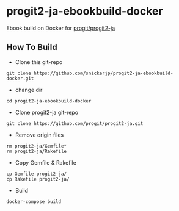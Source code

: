 # progit2-ja-ebookbuild-docker

Ebook build on Docker for [progit/progit2-ja](https://github.com/progit/progit2-ja) 

## How To Build

* Clone this git-repo

```
git clone https://github.com/snickerjp/progit2-ja-ebookbuild-docker.git
```
* change dir

```
cd progit2-ja-ebookbuild-docker
```

* Clone progit2-ja git-repo

```
git clone https://github.com/progit/progit2-ja.git
```

* Remove origin files

```
rm progit2-ja/Gemfile*
rm progit2-ja/Rakefile
```
* Copy Gemfile & Rakefile

```
cp Gemfile progit2-ja/
cp Rakefile progit2-ja/
```

* Build

```
docker-compose build
```


